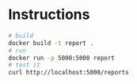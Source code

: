 # Instructions

```bash
# build 
docker build -t report .
# run
docker run -p 5000:5000 report
# test it
curl http://localhost:5000/reports
```